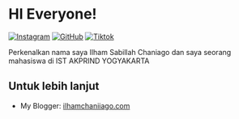 # HI Everyone!

[![Instagram](https://img.shields.io/badge/Instagram-000?style=flat&logoColor=red&logo=instagram)](https://www.instagram.com/lynxmoriarty/)
[![GitHub](https://img.shields.io/badge/-GitHub-000?style=flat&logo=github)](https://www.github.com/ilhamchaniiago)
[![Tiktok](https://img.shields.io/badge/-Tiktok-000?style=flat&logo=tiktok)](https://www.tiktok.com/@iamchniago)

Perkenalkan nama saya Ilham Sabillah Chaniago dan saya seorang mahasiswa di IST AKPRIND YOGYAKARTA

## Untuk lebih lanjut
- My Blogger: [ilhamchaniiago.com](https://www.blogger.com/profile/03787677483981283843)
